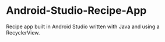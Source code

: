 # Android-Studio-Recipe-App
Recipe app built in Android Studio written with Java and using a RecyclerView.
